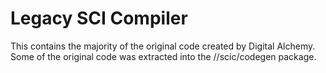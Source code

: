 # Legacy SCI Compiler

This contains the majority of the original code created by Digital Alchemy. Some of the original code was extracted into the //scic/codegen package.